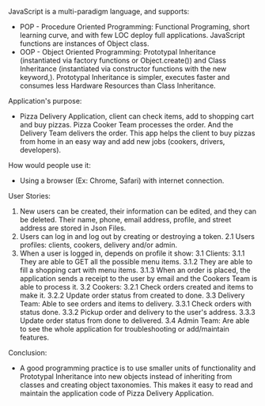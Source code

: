 JavaScript is a multi-paradigm language, and supports:
 * POP - Procedure Oriented Programming: Functional Programing, short learning curve, and with few LOC deploy full applications. JavaScript functions are instances of Object class.
 * OOP - Object Oriented Programming: Prototypal Inheritance (instantiated via factory functions or Object.create()) and Class Inheritance (instantiated via constructor functions with the new keyword,). Prototypal Inheritance is simpler, executes faster and consumes less Hardware Resources than Class Inheritance.
 
Application's purpose:
 * Pizza Delivery Application, client can check items, add to shopping cart and buy pizzas. Pizza Cooker Team processes the order. And the Delivery Team delivers the order. This app helps the client to buy pizzas from home in an easy way and add new jobs (cookers, drivers, developers).

How would people use it:
 * Using a browser (Ex: Chrome, Safari) with internet connection.
 
User Stories:
 1. New users can be created, their information can be edited, and they can be deleted. Their name, phone, email address, profile, and street address are stored in Json Files.
 2. Users can log in and log out by creating or destroying a token.
  2.1 Users profiles: clients, cookers, delivery and/or admin.
 3. When a user is logged in, depends on profile it show:
  3.1 Clients:
   3.1.1 They are able to GET all the possible menu items.
   3.1.2 They are able to fill a shopping cart with menu items.
   3.1.3 When an order is placed, the application sends a receipt to the user by email and the Cookers Team is able to process it.
  3.2 Cookers:
   3.2.1 Check orders created and items to make it.
   3.2.2 Update order status from created to done.
  3.3 Delivery Team: Able to see orders and items to delivery.
   3.3.1 Check orders with status done.
   3.3.2 Pickup order and delivery to the user's address.
   3.3.3 Update order status from done to delivered.
  3.4 Admin Team: Are able to see the whole application for troubleshooting or add/maintain features.
 
Conclusion:
 * A good programming practice is to use smaller units of functionality and Prototypal Inheritance into new objects instead of inheriting from classes and creating object taxonomies. This makes it easy to read and maintain the application code of Pizza Delivery Application.